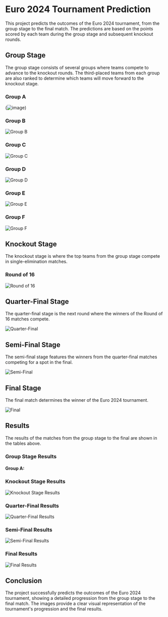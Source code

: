 # Euro 2024 Tournament Prediction

This project predicts the outcomes of the Euro 2024 tournament, from the group stage to the final match. The predictions are based on the points scored by each team during the group stage and subsequent knockout rounds.

## Group Stage

The group stage consists of several groups where teams compete to advance to the knockout rounds. The third-placed teams from each group are also ranked to determine which teams will move forward to the knockout stage.

### Group A
(![image](https://github.com/ayeshkadike/UEFA-Euro-2024-Predictor/assets/146994029/7bf59221-6815-4716-86a1-294f1ed9c145))

### Group B
![Group B](![image](https://github.com/ayeshkadike/UEFA-Euro-2024-Predictor/assets/146994029/276ac82c-360a-4713-a75c-b7e92aa00ef4)
)

### Group C
![Group C](![image](https://github.com/ayeshkadike/UEFA-Euro-2024-Predictor/assets/146994029/78ac7ae1-aa64-47c6-9c28-2c81eeed99bd)
)

### Group D
![Group D](![image](https://github.com/ayeshkadike/UEFA-Euro-2024-Predictor/assets/146994029/a73264e8-ec6f-449b-aca6-8e4a22cc8443)
)

### Group E
![Group E](![image](https://github.com/ayeshkadike/UEFA-Euro-2024-Predictor/assets/146994029/6988f390-1e5a-413e-aa43-55daf3e98a0b)
)

### Group F
![Group F](![image](https://github.com/ayeshkadike/UEFA-Euro-2024-Predictor/assets/146994029/6f0ff240-4126-408c-b979-639d2a09dd5a)
)

## Knockout Stage

The knockout stage is where the top teams from the group stage compete in single-elimination matches.

### Round of 16
![Round of 16](![image](https://github.com/ayeshkadike/UEFA-Euro-2024-Predictor/assets/146994029/91647059-943c-4610-99df-924dd8e01db9)
)

## Quarter-Final Stage

The quarter-final stage is the next round where the winners of the Round of 16 matches compete.

![Quarter-Final](![image](https://github.com/ayeshkadike/UEFA-Euro-2024-Predictor/assets/146994029/3095d235-cbcf-43c9-9e3c-1528db6ba3ea)
)

## Semi-Final Stage

The semi-final stage features the winners from the quarter-final matches competing for a spot in the final.

![Semi-Final](![image](https://github.com/ayeshkadike/UEFA-Euro-2024-Predictor/assets/146994029/e1767643-0b7d-4134-ab49-f949422c42a7)
)

## Final Stage

The final match determines the winner of the Euro 2024 tournament.

![Final](![image](https://github.com/ayeshkadike/UEFA-Euro-2024-Predictor/assets/146994029/7d5b8c46-68d6-4f97-8bc2-30cc6f566885)
)

## Results

The results of the matches from the group stage to the final are shown in the tables above.

### Group Stage Results
#### Group A:


### Knockout Stage Results
![Knockout Stage Results](path/to/your/image.png)

### Quarter-Final Results
![Quarter-Final Results](path/to/your/image.png)

### Semi-Final Results
![Semi-Final Results](path/to/your/image.png)

### Final Results
![Final Results](path/to/your/image.png)

## Conclusion

The project successfully predicts the outcomes of the Euro 2024 tournament, showing a detailed progression from the group stage to the final match. The images provide a clear visual representation of the tournament's progression and the final results.
